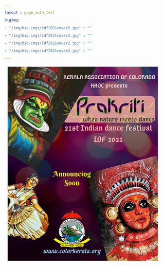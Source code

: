 ```yaml
---
layout : page_auth_test
bigimg:
- "/img/big-imgs/idf2021cover2.jpg" : ""
- "/img/big-imgs/idf2021cover2.jpg" : ""
- "/img/big-imgs/idf2021cover2.jpg" : ""
- "/img/big-imgs/idf2021cover2.jpg" : ""
---
```

<body style="font-serif;line-height:1.8">
<div style="margin-left:10px;line-height:2">
  <p align="center">
    <img src="/img/images_2020/idf/idf2021poster.jpg" class="center">
  </p>
</div>
</body>
